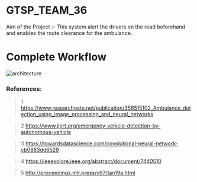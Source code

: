 # GTSP_TEAM_36
Aim of the Project :- This system alert the drivers on the road beforehand and enables the route clearance for the ambulance.
# Complete Workflow
![architecture](https://user-images.githubusercontent.com/48887731/167126122-583a5b0d-66b5-4716-b05d-f1298a46bfc5.jpeg)


### References:

>1 https://www.researchgate.net/publication/356515102_Ambulance_detection_using_image_processing_and_neural_networks

>2 https://www.ijert.org/emergency-vehicle-detection-by-autonomous-vehicle

>3 https://towardsdatascience.com/covolutional-neural-network-cb0883dd6529

>4 https://ieeexplore.ieee.org/abstract/document/7440510

>5 http://proceedings.mlr.press/v97/tan19a.html
